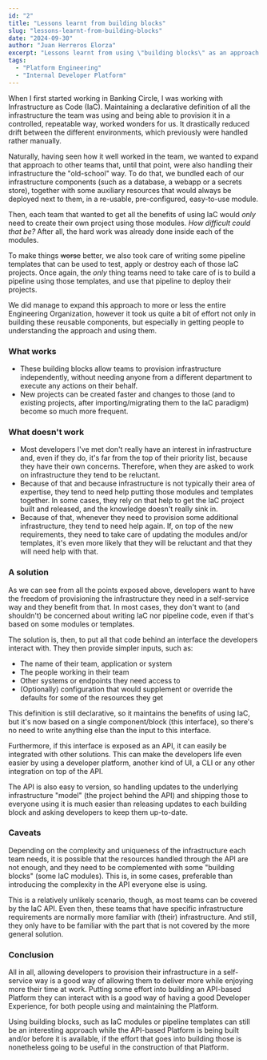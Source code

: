 ```yaml
---
id: "2"
title: "Lessons learnt from building blocks"
slug: "lessons-learnt-from-building-blocks"
date: "2024-09-30"
author: "Juan Herreros Elorza"
excerpt: "Lessons learnt from using \"building blocks\" as an approach to IaC"
tags:
  - "Platform Engineering"
  - "Internal Developer Platform"
---
```


When I first started working in Banking Circle, I was working with Infrastructure as Code (IaC).
Maintaining a declarative definition of all the infrastructure the team was using and being able to provision it in a controlled, repeatable way, worked wonders for us. It drastically reduced drift between the different environments, which previously were handled rather manually.

Naturally, having seen how it well worked in the team, we wanted to expand that approach to other teams that, until that point, were also handling their infrastructure the "old-school" way.
To do that, we bundled each of our infrastructure components (such as a database, a webapp or a secrets store), together with some auxiliary resources that would always be deployed next to them, in a re-usable, pre-configured, easy-to-use module.

Then, each team that wanted to get all the benefits of using IaC would _only_ need to create their own project using those modules. _How difficult could that be?_ After all, the hard work was already done inside each of the modules.

To make things ~~worse~~ better, we also took care of writing some pipeline templates that can be used to test, apply or destroy each of those IaC projects.
Once again, the _only_ thing teams need to take care of is to build a pipeline using those templates, and use that pipeline to deploy their projects.

We did manage to expand this approach to more or less the entire Engineering Organization, however it took us quite a bit of effort not only in building these reusable components, but especially in getting people to understanding the approach and using them.

### What works

- These building blocks allow teams to provision infrastructure independently, without needing anyone from a different department to execute any actions on their behalf.
- New projects can be created faster and changes to those (and to existing projects, after importing/migrating them to the IaC paradigm) become so much more frequent.

### What doesn't work

- Most developers I've met don't really have an interest in infrastructure and, even if they do, it's far from the top of their priority list, because they have their own concerns. Therefore, when they are asked to work on infrastructure they tend to be reluctant.
- Because of that and because infrastructure is not typically their area of expertise, they tend to need help putting those modules and templates together. In some cases, they rely on that help to get the IaC project built and released, and the knowledge doesn't really sink in. 
- Because of that, whenever they need to provision some additional infrastructure, they tend to need help again. If, on top of the new requirements, they need to take care of updating the modules and/or templates, it's even more likely that they will be reluctant and that they will need help with that.

### A solution

As we can see from all the points exposed above, developers want to have the freedom of provisioning the infrastructure they need in a self-service way and they benefit from that. In most cases, they don't want to (and shouldn't) be concerned about writing IaC nor pipeline code, even if that's based on some modules or templates.

The solution is, then, to put all that code behind an interface the developers interact with. They then provide simpler inputs, such as:
- The name of their team, application or system
- The people working in their team
- Other systems or endpoints they need access to
- (Optionally) configuration that would supplement or override the defaults for some of the resources they get

This definition is still declarative, so it maintains the benefits of using IaC, but it's now based on a single component/block (this interface), so there's no need to write anything else than the input to this interface.

Furthermore, if this interface is exposed as an API, it can easily be integrated with other solutions. This can make the developers life even easier by using a developer platform, another kind of UI, a CLI or any other integration on top of the API.

The API is also easy to version, so handling updates to the underlying infrastructure "model" (the project behind the API) and shipping those to everyone using it is much easier than releasing updates to each building block and asking developers to keep them up-to-date.

### Caveats

Depending on the complexity and uniqueness of the infrastructure each team needs, it is possible that the resources handled through the API are not enough, and they need to be complemented with some "building blocks" (some IaC modules). This is, in some cases, preferable than introducing the complexity in the API everyone else is using.

This is a relatively unlikely scenario, though, as most teams can be covered by the IaC API. Even then, these teams that have specific infrastructure requirements are normally more familiar with (their) infrastructure. And still, they only have to be familiar with the part that is not covered by the more general solution.

### Conclusion

All in all, allowing developers to provision their infrastructure in a self-service way is a good way of allowing them to deliver more while enjoying more their time at work.
Putting some effort into building an API-based Platform they can interact with is a good way of having a good Developer Experience, for both people using and maintaining the Platform.

Using building blocks, such as IaC modules or pipeline templates can still be an interesting approach while the API-based Platform is being built and/or before it is available, if the effort that goes into building those is nonetheless going to be useful in the construction of that Platform.